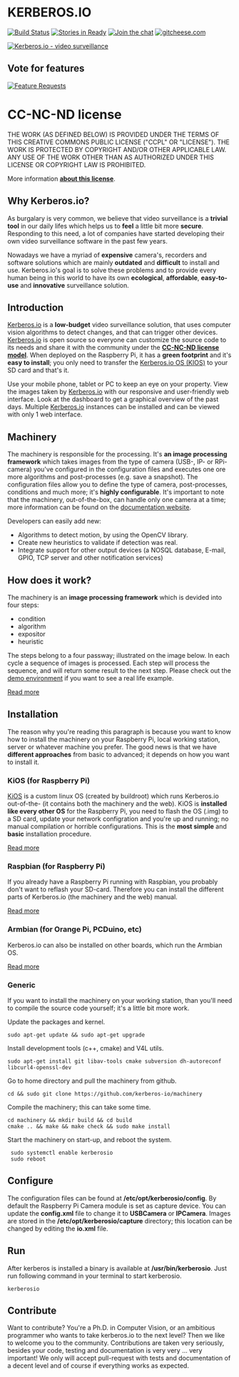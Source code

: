 # KERBEROS.**IO**

[![Build Status](https://travis-ci.org/kerberos-io/machinery.svg)](https://travis-ci.org/kerberos-io/machinery) [![Stories in Ready](https://badge.waffle.io/kerberos-io/machinery.svg?label=ready&title=Ready)](http://waffle.io/kerberos-io/machin ) [![Join the chat](https://img.shields.io/gitter/room/TechnologyAdvice/Stardust.svg?style=flat)](https://gitter.im/kerberos-io/hades?utm_source=badge&utm_medium=badge&utm_campaign=pr-badge&utm_content=badge) [![gitcheese.com](https://s3.amazonaws.com/gitcheese-ui-master/images/badge.svg)](https://www.gitcheese.com/donate/users/1546779/repos/22601605)

[![Kerberos.io - video surveillance](https://kerberos.io/images/kerberos.png)](https://kerberos.io)

## Vote for features

[![Feature Requests](http://feathub.com/kerberos-io/machinery?format=svg)](http://feathub.com/kerberos-io/machinery)

# CC-NC-ND license

THE WORK (AS DEFINED BELOW) IS PROVIDED UNDER THE TERMS OF THIS CREATIVE COMMONS PUBLIC LICENSE ("CCPL" OR "LICENSE"). THE WORK IS PROTECTED BY COPYRIGHT AND/OR OTHER APPLICABLE LAW. ANY USE OF THE WORK OTHER THAN AS AUTHORIZED UNDER THIS LICENSE OR COPYRIGHT LAW IS PROHIBITED.

More information [**about this license**](https://doc.kerberos.io/license).

## Why Kerberos.io?

As burgalary is very common, we believe that video surveillance is a **trivial tool** in our daily lifes which helps us to **feel** a little bit more **secure**. Responding to this need, a lot of companies have started developing their own video surveillance software in the past few years.

Nowadays we have a myriad of **expensive** camera's, recorders and software solutions which are mainly **outdated** and **difficult** to install and use. Kerberos.io's goal is to solve these problems and to provide every human being in this world to have its own **ecological**, **affordable**, **easy-to-use** and **innovative** surveillance solution.

## Introduction

[Kerberos.io](http://kerberos.io) is a **low-budget** video surveillance solution, that uses computer vision algorithms to detect changes, and that can trigger other devices. [Kerberos.io](http://kerberos.io) is open source so everyone can customize the source code to its needs and share it with the community under the [**CC-NC-ND license model**](https://doc.kerberos.io/license). When deployed on the Raspberry Pi, it has a **green footprint** and it's **easy to install**; you only need to transfer the [Kerberos.io OS (KIOS)](https://doc.kerberos.io/2.0/installation/KiOS) to your SD card and that's it.

Use your mobile phone, tablet or PC to keep an eye on your property. View the images taken by [Kerberos.io](http://kerberos.io) with our responsive and user-friendly web interface. Look at the dashboard to get a graphical overview of the past days. Multiple [Kerberos.io](http://kerberos.io) instances can be installed and can be viewed with only 1 web interface.

## Machinery

The machinery is responsible for the processing. It's **an image processing framework** which takes images from the type of camera (USB-, IP- or RPi-camera) you've configured in the configuration files and executes one ore more algorithms and post-processes (e.g. save a snapshot). The configuration files allow you to define the type of camera, post-processes, conditions and much more; it's **highly configurable**. It's important to note that the machinery, out-of-the-box, can handle only one camera at a time; more information can be found on the [documentation website](http://doc.kerberos.io).

Developers can easily add new:

- Algorithms to detect motion, by using the OpenCV library.
- Create new heuristics to validate if detection was real.
- Integrate support for other output devices (a NOSQL database, E-mail, GPIO, TCP server and other notification services)

## How does it work?

The machinery is an **image processing framework** which is devided into four steps:

* condition
* algorithm
* expositor
* heuristic

The steps belong to a four passway; illustrated on the image below. In each cycle a sequence of images is processed. Each step will process the sequence, and will return some result to the next step. Please check out the [demo environment](https//doc.kerberos.io) if you want to see a real life example.

[Read more](https://doc.kerberos.io/2.0/machinery/introduction)

## Installation

The reason why you're reading this paragraph is because you want to know how to install the machinery on your Raspberry Pi, local working station, server or whatever machine you prefer. The good news is that we have **different approaches** from basic to advanced; it depends on how you want to install it.

### KiOS (for Raspberry Pi)

[KiOS](https://github.com/kerberos-io/kios) is a custom linux OS (created by buildroot) which runs Kerberos.io out-of-the- (it contains both the machinery and the web). KiOS is **installed like every other OS** for the Raspberry Pi, you need to flash the OS (.img) to a SD card, update your network configration and you're up and running; no manual compilation or horrible configurations. This is the **most simple** and **basic** installation procedure.

[Read more](https://doc.kerberos.io/2.0/installation/KiOS)

### Raspbian (for Raspberry Pi)

If you already have a Raspberry Pi running with Raspbian, you probably don't want to reflash your SD-card. Therefore you can install the different parts of Kerberos.io (the machinery and the web) manual.

[Read more](https://doc.kerberos.io/2.0/installation/Raspbian)

### Armbian (for Orange Pi, PCDuino, etc)

Kerberos.io can also be installed on other boards, which run the Armbian OS. 

[Read more](https://doc.kerberos.io/2.0/installation/Armbian)

### Generic

If you want to install the machinery on your working station, than you'll need to compile the source code yourself; it's a little bit more work.

Update the packages and kernel.

    sudo apt-get update && sudo apt-get upgrade

Install development tools (c++, cmake) and V4L utils.

    sudo apt-get install git libav-tools cmake subversion dh-autoreconf libcurl4-openssl-dev

Go to home directory and pull the machinery from github.

	cd && sudo git clone https://github.com/kerberos-io/machinery

Compile the machinery; this can take some time.

    cd machinery && mkdir build && cd build
    cmake .. && make && make check && sudo make install

Start the machinery on start-up, and reboot the system.

     sudo systemctl enable kerberosio
     sudo reboot

## Configure

The configuration files can be found at **/etc/opt/kerberosio/config**. By default the Raspberry Pi Camera module is set as capture device. You can update the **config.xml** file to change it to **USBCamera** or **IPCamera**. Images are stored in the **/etc/opt/kerberosio/capture** directory; this location can be changed by editing the **io.xml** file.

## Run

After kerberos is installed a binary is available at **/usr/bin/kerberosio**. Just run following command in your terminal to start kerberosio.

    kerberosio
    
## Contribute

Want to contribute? You're a Ph.D. in Computer Vision, or an ambitious programmer who wants to take kerberos.io to the next level? Then we like to welcome you to the community. Contributions are taken very seriously, besides your code, testing and documentation is very very ... very important! We only will accept pull-request with tests and documentation of a decent level and of course if everything works as expected. 
